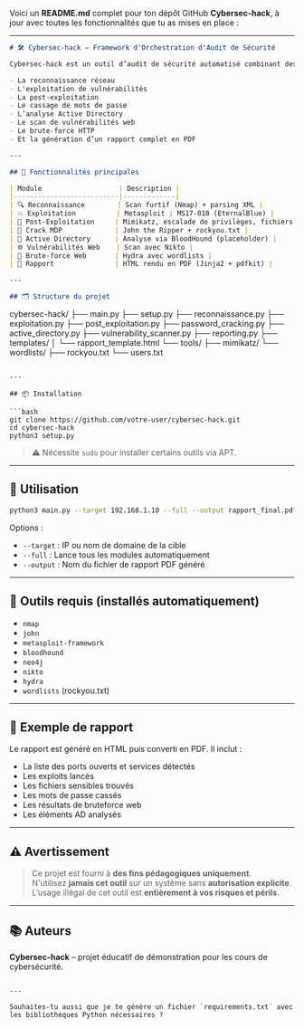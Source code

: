  
Voici un **README.md** complet pour ton dépôt GitHub **Cybersec-hack**, à jour avec toutes les fonctionnalités que tu as mises en place :

---

```markdown
# 🛠️ Cybersec-hack – Framework d'Orchestration d'Audit de Sécurité

Cybersec-hack est un outil d’audit de sécurité automatisé combinant des outils de cybersécurité open-source pour effectuer :

- La reconnaissance réseau
- L'exploitation de vulnérabilités
- La post-exploitation
- Le cassage de mots de passe
- L’analyse Active Directory
- Le scan de vulnérabilités web
- Le brute-force HTTP
- Et la génération d’un rapport complet en PDF

---

## 🚀 Fonctionnalités principales

| Module                   | Description |
|--------------------------|-------------|
| 🔍 Reconnaissance        | Scan furtif (Nmap) + parsing XML |
| 💥 Exploitation          | Metasploit : MS17-010 (EternalBlue) |
| 🧪 Post-Exploitation     | Mimikatz, escalade de privilèges, fichiers sensibles |
| 🔐 Crack MDP             | John the Ripper + rockyou.txt |
| 🧠 Active Directory      | Analyse via BloodHound (placeholder) |
| 🌐 Vulnérabilités Web    | Scan avec Nikto |
| 🧱 Brute-force Web       | Hydra avec wordlists |
| 📄 Rapport               | HTML rendu en PDF (Jinja2 + pdfkit) |

---

## 🗂️ Structure du projet

```
cybersec-hack/
├── main.py
├── setup.py
├── reconnaissance.py
├── exploitation.py
├── post_exploitation.py
├── password_cracking.py
├── active_directory.py
├── vulnerability_scanner.py
├── reporting.py
├── templates/
│   └── rapport_template.html
└── tools/
    ├── mimikatz/
    └── wordlists/
        ├── rockyou.txt
        └── users.txt
```

---

## 📦 Installation

```bash
git clone https://github.com/votre-user/cybersec-hack.git
cd cybersec-hack
python3 setup.py
```

> ⚠️ Nécessite `sudo` pour installer certains outils via APT.

---

## 🧪 Utilisation

```bash
python3 main.py --target 192.168.1.10 --full --output rapport_final.pdf
```

Options :
- `--target` : IP ou nom de domaine de la cible
- `--full` : Lance tous les modules automatiquement
- `--output` : Nom du fichier de rapport PDF généré

---

## 🧰 Outils requis (installés automatiquement)

- `nmap`
- `john`
- `metasploit-framework`
- `bloodhound`
- `neo4j`
- `nikto`
- `hydra`
- `wordlists` (rockyou.txt)

---

## 📄 Exemple de rapport

Le rapport est généré en HTML puis converti en PDF. Il inclut :
- La liste des ports ouverts et services détectés
- Les exploits lancés
- Les fichiers sensibles trouvés
- Les mots de passe cassés
- Les résultats de bruteforce web
- Les éléments AD analysés

---

## ⚠️ Avertissement

> Ce projet est fourni à **des fins pédagogiques uniquement**.  
> N'utilisez **jamais cet outil** sur un système sans **autorisation explicite**.  
> L’usage illégal de cet outil est **entièrement à vos risques et périls**.

---

## 📚 Auteurs

**Cybersec-hack** – projet éducatif de démonstration pour les cours de cybersécurité.
```

---

Souhaites-tu aussi que je te génère un fichier `requirements.txt` avec les bibliothèques Python nécessaires ?
